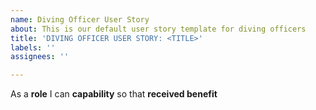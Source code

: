 ```yaml
---
name: Diving Officer User Story
about: This is our default user story template for diving officers
title: 'DIVING OFFICER USER STORY: <TITLE>'
labels: ''
assignees: ''

---
```


As a **role** I can **capability** so that **received benefit**
